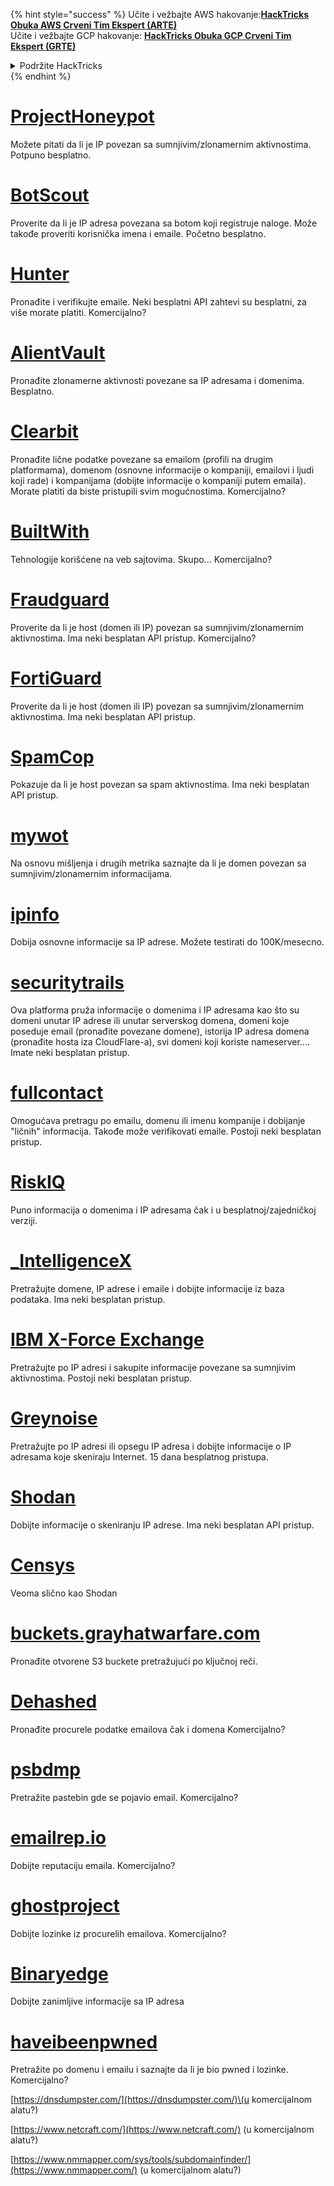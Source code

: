 {% hint style="success" %}
Učite i vežbajte AWS hakovanje:<img src="/.gitbook/assets/arte.png" alt="" data-size="line">[**HackTricks Obuka AWS Crveni Tim Ekspert (ARTE)**](https://training.hacktricks.xyz/courses/arte)<img src="/.gitbook/assets/arte.png" alt="" data-size="line">\
Učite i vežbajte GCP hakovanje: <img src="/.gitbook/assets/grte.png" alt="" data-size="line">[**HackTricks Obuka GCP Crveni Tim Ekspert (GRTE)**<img src="/.gitbook/assets/grte.png" alt="" data-size="line">](https://training.hacktricks.xyz/courses/grte)

<details>

<summary>Podržite HackTricks</summary>

* Proverite [**planove pretplate**](https://github.com/sponsors/carlospolop)!
* **Pridružite se** 💬 [**Discord grupi**](https://discord.gg/hRep4RUj7f) ili [**telegram grupi**](https://t.me/peass) ili nas **pratite** na **Twitteru** 🐦 [**@hacktricks\_live**](https://twitter.com/hacktricks\_live)**.**
* **Delite hakovanje trikove slanjem PR-ova na** [**HackTricks**](https://github.com/carlospolop/hacktricks) i [**HackTricks Cloud**](https://github.com/carlospolop/hacktricks-cloud) github repozitorijume.

</details>
{% endhint %}


# [ProjectHoneypot](https://www.projecthoneypot.org/)

Možete pitati da li je IP povezan sa sumnjivim/zlonamernim aktivnostima. Potpuno besplatno.

# [**BotScout**](http://botscout.com/api.htm)

Proverite da li je IP adresa povezana sa botom koji registruje naloge. Može takođe proveriti korisnička imena i emaile. Početno besplatno.

# [Hunter](https://hunter.io/)

Pronađite i verifikujte emaile.
Neki besplatni API zahtevi su besplatni, za više morate platiti.
Komercijalno?

# [AlientVault](https://otx.alienvault.com/api)

Pronađite zlonamerne aktivnosti povezane sa IP adresama i domenima. Besplatno.

# [Clearbit](https://dashboard.clearbit.com/)

Pronađite lične podatke povezane sa emailom \(profili na drugim platformama\), domenom \(osnovne informacije o kompaniji, emailovi i ljudi koji rade\) i kompanijama \(dobijte informacije o kompaniji putem emaila\).
Morate platiti da biste pristupili svim mogućnostima.
Komercijalno?

# [BuiltWith](https://builtwith.com/)

Tehnologije korišćene na veb sajtovima. Skupo...
Komercijalno?

# [Fraudguard](https://fraudguard.io/)

Proverite da li je host \(domen ili IP\) povezan sa sumnjivim/zlonamernim aktivnostima. Ima neki besplatan API pristup.
Komercijalno?

# [FortiGuard](https://fortiguard.com/)

Proverite da li je host \(domen ili IP\) povezan sa sumnjivim/zlonamernim aktivnostima. Ima neki besplatan API pristup.

# [SpamCop](https://www.spamcop.net/)

Pokazuje da li je host povezan sa spam aktivnostima. Ima neki besplatan API pristup.

# [mywot](https://www.mywot.com/)

Na osnovu mišljenja i drugih metrika saznajte da li je domen povezan sa sumnjivim/zlonamernim informacijama.

# [ipinfo](https://ipinfo.io/)

Dobija osnovne informacije sa IP adrese. Možete testirati do 100K/mesecno.

# [securitytrails](https://securitytrails.com/app/account)

Ova platforma pruža informacije o domenima i IP adresama kao što su domeni unutar IP adrese ili unutar serverskog domena, domeni koje poseduje email \(pronađite povezane domene\), istorija IP adresa domena \(pronađite hosta iza CloudFlare-a\), svi domeni koji koriste nameserver....
Imate neki besplatan pristup.

# [fullcontact](https://www.fullcontact.com/)

Omogućava pretragu po emailu, domenu ili imenu kompanije i dobijanje "ličnih" informacija. Takođe može verifikovati emaile. Postoji neki besplatan pristup.

# [RiskIQ](https://www.spiderfoot.net/documentation/)

Puno informacija o domenima i IP adresama čak i u besplatnoj/zajedničkoj verziji.

# [\_IntelligenceX](https://intelx.io/)

Pretražujte domene, IP adrese i emaile i dobijte informacije iz baza podataka. Ima neki besplatan pristup.

# [IBM X-Force Exchange](https://exchange.xforce.ibmcloud.com/)

Pretražujte po IP adresi i sakupite informacije povezane sa sumnjivim aktivnostima. Postoji neki besplatan pristup.

# [Greynoise](https://viz.greynoise.io/)

Pretražujte po IP adresi ili opsegu IP adresa i dobijte informacije o IP adresama koje skeniraju Internet. 15 dana besplatnog pristupa.

# [Shodan](https://www.shodan.io/)

Dobijte informacije o skeniranju IP adrese. Ima neki besplatan API pristup.

# [Censys](https://censys.io/)

Veoma slično kao Shodan

# [buckets.grayhatwarfare.com](https://buckets.grayhatwarfare.com/)

Pronađite otvorene S3 buckete pretražujući po ključnoj reči.

# [Dehashed](https://www.dehashed.com/data)

Pronađite procurele podatke emailova čak i domena
Komercijalno?

# [psbdmp](https://psbdmp.ws/)

Pretražite pastebin gde se pojavio email. Komercijalno?

# [emailrep.io](https://emailrep.io/key)

Dobijte reputaciju emaila. Komercijalno?

# [ghostproject](https://ghostproject.fr/)

Dobijte lozinke iz procurelih emailova. Komercijalno?

# [Binaryedge](https://www.binaryedge.io/)

Dobijte zanimljive informacije sa IP adresa

# [haveibeenpwned](https://haveibeenpwned.com/)

Pretražite po domenu i emailu i saznajte da li je bio pwned i lozinke. Komercijalno?

[https://dnsdumpster.com/](https://dnsdumpster.com/)\(u komercijalnom alatu?\)

[https://www.netcraft.com/](https://www.netcraft.com/) \(u komercijalnom alatu?\)

[https://www.nmmapper.com/sys/tools/subdomainfinder/](https://www.nmmapper.com/) \(u komercijalnom alatu?\)
